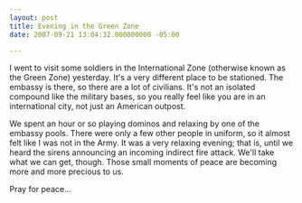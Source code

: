 ```yaml
---
layout: post
title: Evening in the Green Zone
date: 2007-09-21 13:04:32.000000000 -05:00

---
```

<p>I went to visit some soldiers in the International Zone (otherwise known as the Green Zone) yesterday. It's a very different place to be stationed. The embassy is there, so there are a lot of civilians. It's not an isolated compound like the military bases, so you really feel like you are in an international city, not just an American outpost.</p>
<p>We spent an hour or so playing dominos and relaxing by one of the embassy pools. There were only a few other people in uniform, so it almost felt like I was not in the Army. It was a very relaxing evening; that is, until we heard the sirens announcing an incoming indirect fire attack. We'll take what we can get, though. Those small moments of peace are becoming more and more precious to us.</p>
<p>Pray for peace...</p>
